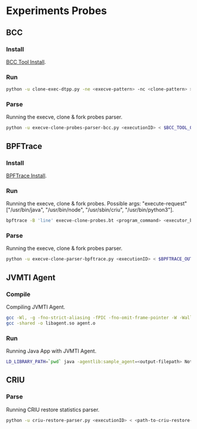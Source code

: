 # Experiments Probes

## BCC

### Install
[BCC Tool Install](https://github.com/iovisor/bcc/blob/master/INSTALL.md).

### Run
```sh
python -u clone-exec-dtpp.py -ne <execve-pattern> -nc <clone-pattern> > $BCC_TOOL_OUT &
```

### Parse
Running the execve, clone & fork probes parser.
```sh
python -u execve-clone-probes-parser-bcc.py <executionID> < $BCC_TOOL_OUT
```

## BPFTrace

### Install
[BPFTrace Install](https://github.com/iovisor/bpftrace/blob/master/INSTALL.md).

### Run
Running the execve, clone & fork probes. Possible args: "execute-request" ["/usr/bin/java", "/usr/bin/node", "/usr/sbin/criu", "/usr/bin/python3"].
```sh
bpftrace -B 'line' execve-clone-probes.bt <program_command> <executor_binary> > $BPFTRACE_OUT &
```

### Parse
Running the execve, clone & fork probes parser.
```sh
python -u execve-clone-parser-bpftrace.py <executionID> < $BPFTRACE_OUT
```

## JVMTI Agent

### Compile
Compiling JVMTI Agent.
``` sh
gcc -Wl, -g -fno-strict-aliasing -fPIC -fno-omit-frame-pointer -W -Wall  -Wno-unused -Wno-parentheses -I "$JVM_LIBRARY/include/" -I "$JVM_LIBRARY/include/linux" -c -o agent.o agent.c
gcc -shared -o libagent.so agent.o
```

### Run
Running Java App with JVMTI Agent.
``` sh
LD_LIBRARY_PATH=`pwd` java -agentlib:sample_agent=<output-filepath> Nothing
```

## CRIU

### Parse

Running CRIU restore statistics parser.
```sh
python -u criu-restore-parser.py <executionID> < <path-to-criu-restore-log>
```